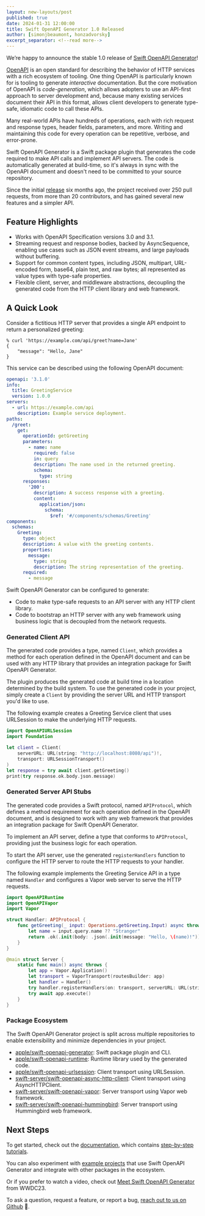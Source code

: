 ```yaml
---
layout: new-layouts/post
published: true
date: 2024-01-31 12:00:00
title: Swift OpenAPI Generator 1.0 Released
author: [simonjbeaumont, honzadvorsky]
excerpt_separator: <!--read more-->
---
```


We’re happy to announce the stable 1.0 release of [Swift OpenAPI Generator][swift-openapi-generator-repo]!

[OpenAPI][openapi] is an open standard for describing the behavior of HTTP services with a rich ecosystem of tooling. One thing OpenAPI is particularly known for is tooling to generate _interactive_ documentation. But the core motivation of OpenAPI is _code-generation_, which allows adopters to use an API-first approach to server development and, because many existing services document their API in this format, allows client developers to generate type-safe, idiomatic code to call these APIs.

<!--read more-->

Many real-world APIs have hundreds of operations, each with rich request and response types, header fields, parameters, and more. Writing and maintaining this code for every operation can be repetitive, verbose, and error-prone.

Swift OpenAPI Generator is a Swift package plugin that generates the code required to make API calls and implement API servers. The code is automatically generated at build-time, so it's always in sync with the OpenAPI document and doesn't need to be committed to your source repository.

Since the initial [release][previous-blog-post] six months ago, the project received over 250 pull requests, from more than 20 contributors, and has gained several new features and a simpler API.

## Feature Highlights

* Works with OpenAPI Specification versions 3.0 and 3.1.
* Streaming request and response bodies, backed by AsyncSequence, enabling use cases such as JSON event streams, and large payloads without buffering.
* Support for common content types, including JSON, multipart, URL-encoded form, base64, plain text, and raw bytes; all represented as value types with type-safe properties.
* Flexible client, server, and middleware abstractions, decoupling the generated code from the HTTP client library and web framework.

## A Quick Look

Consider a fictitious HTTP server that provides a single API endpoint to return a personalized greeting:

```console
% curl 'https://example.com/api/greet?name=Jane'
{
    "message": "Hello, Jane"
}
```

This service can be described using the following OpenAPI document:

```yaml
openapi: '3.1.0'
info:
  title: GreetingService
  version: 1.0.0
servers:
  - url: https://example.com/api
    description: Example service deployment.
paths:
  /greet:
    get:
      operationId: getGreeting
      parameters:
        - name: name
          required: false
          in: query
          description: The name used in the returned greeting.
          schema:
            type: string
      responses:
        '200':
          description: A success response with a greeting.
          content:
            application/json:
              schema:
                $ref: '#/components/schemas/Greeting'
components:
  schemas:
    Greeting:
      type: object
      description: A value with the greeting contents.
      properties:
        message:
          type: string
          description: The string representation of the greeting.
      required:
        - message
```

Swift OpenAPI Generator can be configured to generate:

* Code to make type-safe requests to an API server with any HTTP client library.
* Code to bootstrap an HTTP server with any web framework using business logic that is decoupled from the network requests.

### Generated Client API

The generated code provides a type, named `Client`, which provides a method for each operation defined in the OpenAPI document and can be used with any HTTP library that provides an integration package for Swift OpenAPI Generator.

The plugin produces the generated code at build time in a location determined by the build system. To use the generated code in your project, simply create a `Client` by providing the server URL and HTTP transport you'd like to use.

The following example creates a Greeting Service client that uses URLSession to make the underlying HTTP requests.

```swift
import OpenAPIURLSession
import Foundation

let client = Client(
    serverURL: URL(string: "http://localhost:8080/api")!,
    transport: URLSessionTransport()
)
let response = try await client.getGreeting()
print(try response.ok.body.json.message)
```

### Generated Server API Stubs

The generated code provides a Swift protocol, named `APIProtocol`, which defines a method requirement for each operation defined in the OpenAPI document, and is designed to work with any web framework that provides an integration package for Swift OpenAPI Generator.

To implement an API server, define a type that conforms to `APIProtocol`, providing just the business logic for each operation.

To start the API server, use the generated `registerHandlers` function to configure the HTTP server to route the HTTP requests to your handler.

The following example implements the Greeting Service API in a type named `Handler` and configures a Vapor web server to serve the HTTP requests.

```swift
import OpenAPIRuntime
import OpenAPIVapor
import Vapor

struct Handler: APIProtocol {
    func getGreeting(_ input: Operations.getGreeting.Input) async throws -> Operations.getGreeting.Output {
        let name = input.query.name ?? "Stranger"
        return .ok(.init(body: .json(.init(message: "Hello, \(name)!"))))
    }
}

@main struct Server {
    static func main() async throws {
        let app = Vapor.Application()
        let transport = VaporTransport(routesBuilder: app)
        let handler = Handler()
        try handler.registerHandlers(on: transport, serverURL: URL(string: "/api")!)
        try await app.execute()
    }
}
```

### Package Ecosystem

The Swift OpenAPI Generator project is split across multiple repositories to enable extensibility and minimize dependencies in your project.

* [apple/swift-openapi-generator][swift-openapi-generator-repo]: Swift package plugin and CLI.
* [apple/swift-openapi-runtime][swift-openapi-runtime-repo]: Runtime library used by the generated code.
* [apple/swift-openapi-urlsession][swift-openapi-urlsession-repo]: Client transport using URLSession.
* [swift-server/swift-openapi-async-http-client][swift-openapi-async-http-client-repo]: Client transport using AsyncHTTPClient.
* [swift-server/swift-openapi-vapor][swift-openapi-vapor-repo]: Server transport using Vapor web framework.
* [swift-server/swift-openapi-hummingbird][swift-openapi-hummingbird-repo]: Server transport using Hummingbird web framework.

## Next Steps

To get started, check out the [documentation], which contains [step-by-step tutorials][tutorials].

You can also experiment with [example projects][examples] that use Swift OpenAPI Generator and integrate with other packages in the ecosystem.

Or if you prefer to watch a video, check out [Meet Swift OpenAPI Generator](https://developer.apple.com/wwdc23/10171) from WWDC23.

To ask a question, request a feature, or report a bug, [reach out to us on Github][file-an-issue] 👋.

[openapi]: https://openapis.org
[previous-blog-post]: https://www.swift.org/blog/introducing-swift-openapi-generator
[documentation]: https://swiftpackageindex.com/apple/swift-openapi-generator/documentation
[examples]: https://github.com/apple/swift-openapi-generator/blob/1.2.0/Examples/README.md
[tutorials]: https://swiftpackageindex.com/apple/swift-openapi-generator/tutorials/swift-openapi-generator
[example-openapi-document]: https://github.com/apple/swift-openapi-generator/blob/1.2.0/Examples/hello-world-urlsession-client-example/Sources/HelloWorldURLSessionClient/openapi.yaml
[swift-openapi-generator-repo]: https://github.com/apple/swift-openapi-generator
[swift-openapi-runtime-repo]: https://github.com/apple/swift-openapi-runtime
[swift-openapi-urlsession-repo]: https://github.com/apple/swift-openapi-urlsession
[swift-openapi-async-http-client-repo]: https://github.com/swift-server/swift-openapi-async-http-client
[swift-openapi-vapor-repo]: https://github.com/swift-server/swift-openapi-vapor
[swift-openapi-hummingbird-repo]: https://github.com/swift-server/swift-openapi-hummingbird
[file-an-issue]: https://github.com/apple/swift-openapi-generator/issues/new/choose
